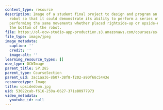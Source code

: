 ```yaml
---
content_type: resource
description: Image of a student final project to design and program an invertible
  robot so that it could demonstrate its ability to perform a series of specific movements,
  performing the same movements whether placed rightside-up or upside-down. View of
  the bottom of the robot.
file: https://ol-ocw-studio-app-production.s3.amazonaws.com/courses/es-293-lego-robotics-spring-2007/53022cabf616250a0627371e80977973_upsidedown.jpg
file_type: image/jpeg
image_metadata:
  caption: ''
  credit: ''
  image-alt: ''
learning_resource_types: []
ocw_type: OCWImage
parent_title: SP.285
parent_type: CourseSection
parent_uid: 3ac1aa36-8b07-38f8-f202-a90f68c5443e
resourcetype: Image
title: upsidedown.jpg
uid: 53022cab-f616-250a-0627-371e80977973
video_metadata:
  youtube_id: null
---
```


